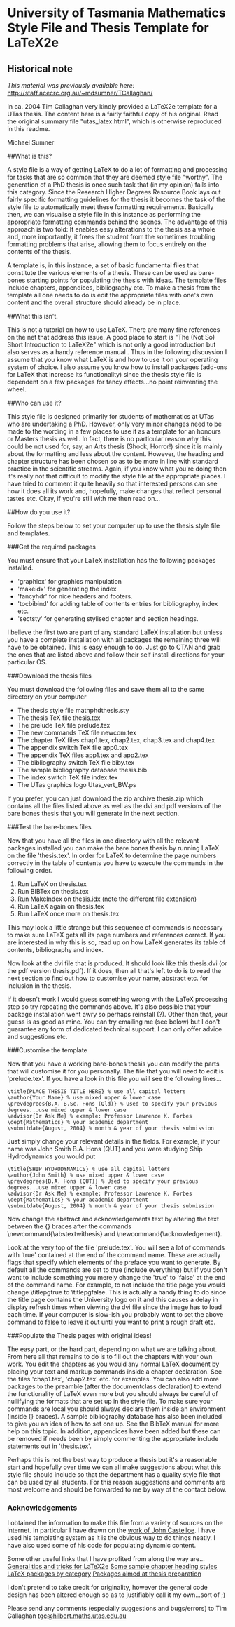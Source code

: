 # University of Tasmania Mathematics Style File and Thesis Template for LaTeX2e

## Historical note

*This material was previously available here:* http://staff.acecrc.org.au/~mdsumner/TCallaghan/

In ca. 2004 Tim Callaghan very kindly provided a LaTeX2e template for
a UTas thesis. The content here is a fairly faithful copy of his
original. Read the original summary file "utas_latex.html", which is
otherwise reproduced in this readme.

Michael Sumner

##What is this?

A style file is a way of getting LaTeX to do a lot of formatting and
processing for tasks that are so common that they are deemed style
file "worthy". The generation of a PhD thesis is once such task that
(in my opinion) falls into this category. Since the Research Higher
Degrees Resource Book lays out fairly specific formatting guidelines
for the thesis it becomes the task of the style file to automatically
meet these formatting requirements. Basically then, we can visualise a
style file in this instance as performing the appropriate formatting
commands behind the scenes. The advantage of this approach is two
fold: It enables easy alterations to the thesis as a whole and, more
importantly, it frees the student from the sometimes troubling
formatting problems that arise, allowing them to focus entirely on the
contents of the thesis.

A template is, in this instance, a set of basic fundamental files that
constitute the various elements of a thesis. These can be used as
bare-bones starting points for populating the thesis with ideas. The
template files include chapters, appendices, bibliography etc. To make
a thesis from the template all one needs to do is edit the appropriate
files with one's own content and the overall structure should already
be in place.

 
##What this isn't.

This is not a tutorial on how to use LaTeX. There are many fine
references on the net that address this issue. A good place to start
is "The (Not So) Short Introduction to LaTeX2e" which is not only a
good introduction but also serves as a handy reference manual . Thus
in the following discussion I assume that you know what LaTeX is and
how to use it on your operating system of choice. I also assume you
know how to install packages (add-ons for LaTeX that increase its
functionality) since the thesis style file is dependent on a few
packages for fancy effects...no point reinventing the wheel.

 
##Who can use it?

This style file is designed primarily for students of mathematics at
UTas who are undertaking a PhD. However, only very minor changes need
to be made to the wording in a few places to use it as a template for
an honours or Masters thesis as well. In fact, there is no particular
reason why this could be not used for, say, an Arts thesis (Shock,
Horror!) since it is mainly about the formatting and less about the
content. However, the heading and chapter structure has been chosen so
as to be more in line with standard practice in the scientific
streams. Again, if you know what you're doing then it's really not
that difficult to modify the style file at the appropriate places. I
have tried to comment it quite heavily so that interested persons can
see how it does all its work and, hopefully, make changes that reflect
personal tastes etc. Okay, if you're still with me then read on...

 
##How do you use it?

Follow the steps below to set your computer up to use the thesis style file and templates. 

###Get the required packages

You must ensure that your LaTeX installation has the following packages installed.

* 'graphicx' for graphics manipulation
* 'makeidx' for generating the index
* 'fancyhdr' for nice headers and footers.
* 'tocbibind' for adding table of contents entries for bibliography, index etc.
* 'sectsty' for generating stylised chapter and section headings.

I believe the first two are part of any standard LaTeX installation
but unless you have a complete installation with all packages the
remaining three will have to be obtained. This is easy enough to
do. Just go to CTAN and grab the ones that are listed above and follow
their self install directions for your particular OS.

 
###Download the thesis files

You must download the following files and save them all to the same directory on your computer 

* The thesis style file mathphdthesis.sty
* The thesis TeX file thesis.tex
* The prelude TeX file prelude.tex
* The new commands TeX file newcom.tex
* The chapter TeX files chap1.tex, chap2.tex, chap3.tex and chap4.tex
* The appendix switch TeX file app0.tex
* The appendix TeX files app1.tex and app2.tex
* The bibliography switch TeX file biby.tex
* The sample bibliography database thesis.bib
* The index switch TeX file index.tex
* The UTas graphics logo Utas_vert_BW.ps

If you prefer, you can just download the zip archive thesis.zip which
contains all the files listed above as well as the dvi and pdf
versions of the bare bones thesis that you will generate in the next
section.

 
###Test the bare-bones files

Now that you have all the files in one directory with all the relevant
packages installed you can make the bare bones thesis by running LaTeX
on the file 'thesis.tex'. In order for LaTeX to determine the page
numbers correctly in the table of contents you have to execute the
commands in the following order.

1. Run LaTeX on thesis.tex
2. Run BIBTex on thesis.tex
3. Run MakeIndex on thesis.idx (note the different file extension)
4. Run LaTeX again on thesis.tex
5. Run LaTeX once more on thesis.tex

This may look a little strange but this sequence of commands is
necessary to make sure LaTeX gets all its page numbers and references
correct. If you are interested in why this is so, read up on how LaTeX
generates its table of contents, bibliography and index.

Now look at the dvi file that is produced. It should look like this
thesis.dvi (or the pdf version thesis.pdf). If it does, then all
that's left to do is to read the next section to find out how to
customise your name, abstract etc. for inclusion in the thesis.

If it doesn't work I would guess something wrong with the LaTeX
processing step so try repeating the commands above. It's also
possible that your package installation went awry so perhaps reinstall
(?). Other than that, your guess is as good as mine. You can try
emailing me (see below) but I don't guarantee any form of dedicated
technical support. I can only offer advice and suggestions etc.

 
###Customise the template

Now that you have a working bare-bones thesis you can modify the parts
that will customise it for you personally. The file that you will need
to edit is 'prelude.tex'. If you have a look in this file you will see
the following lines...

    \title{PLACE THESIS TITLE HERE} % use all capital letters
    \author{Your Name} % use mixed upper & lower case
    \prevdegrees{B.A. B.Sc. Hons (Qld)} % Used to specify your previous degrees...use mixed upper & lower case
    \advisor{Dr Ask Me} % example: Professor Lawrence K. Forbes
    \dept{Mathematics} % your academic department
    \submitdate{August, 2004} % month & year of your thesis submission

Just simply change your relevant details in the fields. For example, if your name was John Smith B.A. Hons (QUT) and you were studying Ship Hydrodynamics you would put

    \title{SHIP HYDRODYNAMICS} % use all capital letters
    \author{John Smith} % use mixed upper & lower case
    \prevdegrees{B.A. Hons (QUT)} % Used to specify your previous degrees...use mixed upper & lower case
    \advisor{Dr Ask Me} % example: Professor Lawrence K. Forbes
    \dept{Mathematics} % your academic department
    \submitdate{August, 2004} % month & year of your thesis submission

Now change the abstract and acknowledgements text by altering the text
between the {} braces after the commands \newcommand{\abstextwithesis}
and \newcommand{\acknowledgement}.

Look at the very top of the file 'prelude.tex'. You will see a lot of
commands with 'true' contained at the end of the command name. These
are actually flags that specify which elements of the preface you want
to generate. By default all the commands are set to true (include
everything) but if you don't want to include something you merely
change the 'true' to 'false' at the end of the command name. For
example, to not include the title page you would change \titlepgtrue
to \titlepgfalse. This is actually a handy thing to do since the title
page contains the University logo on it and this causes a delay in
display refresh times when viewing the dvi file since the image has to
load each time. If your computer is slow-ish you probably want to set
the above command to false to leave it out until you want to print a
rough draft etc.


 
###Populate the Thesis pages with original ideas!

The easy part, or the hard part, depending on what we are talking
about. From here all that remains to do is to fill out the chapters
with your own work. You edit the chapters as you would any normal
LaTeX document by placing your text and markup commands inside a
chapter declaration. See the files 'chap1.tex', 'chap2.tex' etc. for
examples. You can also add more packages to the preamble (after the
documentclass declaration) to extend the functionality of LaTeX even
more but you should always be careful of nullifying the formats that
are set up in the style file. To make sure your commands are local you
should always declare them inside an environment (inside {} braces).
A sample bibliography database has also been included to give you an
idea of how to set one up. See the BibTeX manual for more help on this
topic. In addition, appendices have been added but these can be
removed if needs been by simply commenting the appropriate include
statements out in 'thesis.tex'.

Perhaps this is not the best way to produce a thesis but it's a
reasonable start and hopefully over time we can all make suggestions
about what this style file should include so that the department has a
quality style file that can be used by all students. For this reason
suggestions and comments are most welcome and should be forwarded to
me by way of the contact below.

### Acknowledgements

I obtained the information to make this file from a variety of sources
on the internet. In particular I have drawn on the [work of John
Castelloe](http://www.divms.uiowa.edu/help/uithesis/index.html). I have
used his templating system as it is the obvious way to do things
neatly. I have also used some of his code for populating dynamic
content.

Some other useful links that I have profited from along the way are...
[General tips and tricks for LaTeX2e](http://theoval.sys.uea.ac.uk/~gcc/family/nicky/csed/advice.html)
[Some sample chapter heading styles](http://zoonek.free.fr/LaTeX/LaTeX_samples_chapter/0.html) 
[LaTeX packages by category](http://www.cs.brown.edu/system/software/latex/packages-by-category.html)
[Packages aimed at thesis preparation](http://www-sigproc.eng.cam.ac.uk/~jrh1008/Resources/Latex/LaTeXPackages.html )

I don't pretend to take credit for originality, however the general code design has been altered enough so as to justifiably call it my own...sort of ;) 

Please send any comments (especially suggestions and bugs/errors) to Tim Callaghan  tgc@hilbert.maths.utas.edu.au





